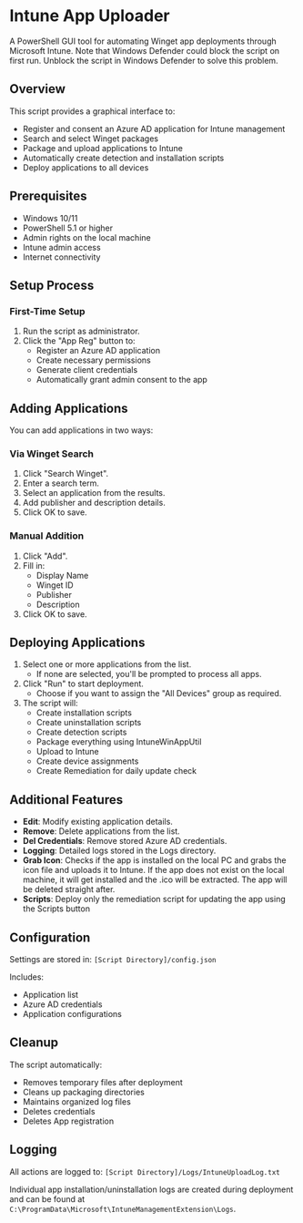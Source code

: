 # Intune App Uploader

A PowerShell GUI tool for automating Winget app deployments through Microsoft Intune. Note that Windows Defender could block the script on first run. Unblock the script in Windows Defender to solve this problem.

## Overview

This script provides a graphical interface to:
<ul>
    <li>Register and consent an Azure AD application for Intune management</li>
    <li>Search and select Winget packages</li>
    <li>Package and upload applications to Intune</li>
    <li>Automatically create detection and installation scripts</li>
    <li>Deploy applications to all devices</li>
</ul>

## Prerequisites

<ul>
    <li>Windows 10/11</li>
    <li>PowerShell 5.1 or higher</li>
    <li>Admin rights on the local machine</li>
    <li>Intune admin access</li>
    <li>Internet connectivity</li>
</ul>

## Setup Process

### First-Time Setup

<ol>
    <li>Run the script as administrator.</li>
    <li>Click the "App Reg" button to:
        <ul>
            <li>Register an Azure AD application</li>
            <li>Create necessary permissions</li>
            <li>Generate client credentials</li>
            <li>Automatically grant admin consent to the app</li>
        </ul>
    </li>
</ol>

## Adding Applications

You can add applications in two ways:

### Via Winget Search

<ol>
    <li>Click "Search Winget".</li>
    <li>Enter a search term.</li>
    <li>Select an application from the results.</li>
    <li>Add publisher and description details.</li>
    <li>Click OK to save.</li>
</ol>

### Manual Addition

<ol>
    <li>Click "Add".</li>
    <li>Fill in:
        <ul>
            <li>Display Name</li>
            <li>Winget ID</li>
            <li>Publisher</li>
            <li>Description</li>
        </ul>
    </li>
    <li>Click OK to save.</li>
</ol>

## Deploying Applications

<ol>
    <li>Select one or more applications from the list.
        <ul>
            <li>If none are selected, you'll be prompted to process all apps.</li>
        </ul>
    </li>
    <li>Click "Run" to start deployment.
        <ul>
            <li>Choose if you want to assign the "All Devices" group as required.</li>
        </ul>
    </li>
    <li>The script will:
        <ul>
            <li>Create installation scripts</li>
            <li>Create uninstallation scripts</li>
            <li>Create detection scripts</li>
            <li>Package everything using IntuneWinAppUtil</li>
            <li>Upload to Intune</li>
            <li>Create device assignments</li>
            <li>Create Remediation for daily update check</li>
        </ul>
    </li>
</ol>

## Additional Features

<ul>
    <li><strong>Edit</strong>: Modify existing application details.</li>
    <li><strong>Remove</strong>: Delete applications from the list.</li>
    <li><strong>Del Credentials</strong>: Remove stored Azure AD credentials.</li>
    <li><strong>Logging</strong>: Detailed logs stored in the Logs directory.</li>
    <li><strong>Grab Icon</strong>: Checks if the app is installed on the local PC and grabs the icon file and uploads it to Intune. If the app does not exist on the local machine, it will get installed and the .ico will be extracted. The app will be deleted straight after.</li>
    <li><strong>Scripts</strong>: Deploy only the remediation script for updating the app using the Scripts button</li>
</ul>

## Configuration

<p>Settings are stored in: <code>[Script Directory]/config.json</code></p>
<p>Includes:</p>
<ul>
    <li>Application list</li>
    <li>Azure AD credentials</li>
    <li>Application configurations</li>
</ul>

## Cleanup

<p>The script automatically:</p>
<ul>
    <li>Removes temporary files after deployment</li>
    <li>Cleans up packaging directories</li>
    <li>Maintains organized log files</li>
    <li>Deletes credentials</li>
    <li>Deletes App registration</li>
</ul>

## Logging

<p>All actions are logged to: <code>[Script Directory]/Logs/IntuneUploadLog.txt</code></p>
<p>Individual app installation/uninstallation logs are created during deployment and can be found at <code>C:\ProgramData\Microsoft\IntuneManagementExtension\Logs</code>.</p>
